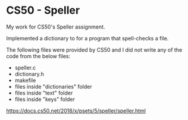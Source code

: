# CS50 - Speller
My work for CS50's Speller assignment.

Implemented a dictionary to for a program that spell-checks a file.

The following files were provided by CS50 and I did not write any of the code from the below files:
* speller.c
* dictionary.h
* makefile
* files inside "dictionaries" folder
* files inside "text" folder
* files inside "keys" folder

https://docs.cs50.net/2018/x/psets/5/speller/speller.html
